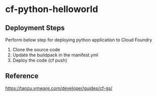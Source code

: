 # cf-python-helloworld


## Deployment Steps

Perform below step for deploying python application to Cloud Foundry

1. Clone the source code
2. Update the buildpack in the manifest.yml
2. Deploy the code (cf push)

## Reference

https://tanzu.vmware.com/developer/guides/cf-gs/


